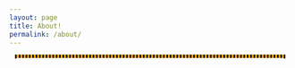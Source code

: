 ```yaml
---
layout: page
title: About!
permalink: /about/
---
```

<style>
    /* Style looks pretty compact, trace grid-container and grid-item in the code */
    .grid-container {
        display: grid;
        grid-template-columns: repeat(auto-fill, minmax(150px, 1fr)); /* Dynamic columns */
        gap: 10px;
        margin: 10px 10px;
    }
    .grid-bulletpoints {
        font-family: monospace;
    }
    .grid-bulletpoints ul{
        font-family: monospace;
    }
    .grid-description {
        display: grid;
        background-color: orange;
        text-align: center;
        border-style: dotted;
        margin: 10px 10px;
    }
    .grid-description p {
        font-family: monospace;
    }
    .grid-description img {
    width: 100px;
    height: 100px;
    }
    .grid-item {
        text-align: center;
    }
    .grid-item img {
        width: 100%;
        height: 100px; /* Fixed height for uniformity */
        object-fit: contain; /* Ensure the image fits within the fixed height */
    }
    .grid-item p {
        margin: 5px 0; /* Add some margin for spacing */
    }
    
</style>

<!-- This grid_container class is for the CSS styling, the id is for JavaScript connection -->
<div class="grid-description" id="grid_description">

</div> 

<div class="grid-container" id="grid_container">

</div>
<div class ="grid-bulletpoints" id ="grid_bulletpoints">

</div>

<script>
    // 1. Make a connection to the HTML container defined in the HTML div
    var container = document.getElementById("grid_description");
    var container_2 = document.getElementById("grid_container"); // This container connects to the HTML div
    var container_3 = document.getElementById("grid_bulletpoints);
    
    // 2. Define a JavaScript object for our http source and our data rows for the Living in the World grid
    var http_source = "https://upload.wikimedia.org/wikipedia/commons/";
    var where_i_am_from = [
        {"flag": "4/41/Flag_of_India.svg", "greeting": "Hello!", "description": "My parents were born in India, but I was born in the United States"},
        {"flag": "a/a9/Flag_of_the_United_States_%28DoS_ECA_Color_Standard%29.svg", "greeting": "Hello!", "description": "I was born in the United States in the state of California"}/*,
        {"flag": "1/19/Flag_of_San_Diego%2C_California.svg", "greeting": "I was born in Scripps Ranch Hospital", "description": "San Diego is the only city that I have ever lived in"},
        {"flag": "d/d9/Flag_of_Canada_%28Pantone%29.svg", "greeting": "Hi", "description": "I have seen Canada once from Niagra Falls"}
        */
    ]; 
    
    // 3a. Consider how to update style count for size of container
    // The grid-template-columns has been defined as dynamic with auto-fill and minmax
    var games_i_like = ["image
    var interests = [ 
        {"image": "https://www.pokemon.com/static-assets/content-assets/cms2/img/pokedex/full/906.png", "alt": "Picture of Sprigatito", "description": "I love pokemon a lot, has to be one of my favorite series. I think that              grass pokemon are the cutest, and my favorite current gen pokemon has to be Sprigattito :D"},
        {"image": "https://images-na.ssl-images-amazon.com/images/S/compressed.photo.goodreads.com/books/1353048590i/6334.jpg", "alt": "Cover of Never Let Me Go", "description": "I also enjoy reading books a lot, and while I have primarily read           fantasy books I am trying to read more classics like The Scarlet Letter. I am currently reading Never Let Me Go by Kazuo Ishiguro (sounds Japanese but he is actually British)"}
        ];
    var life_journey = ["bullet": "I first went to school at Kid's Care Club, which was a daycare for before kindergarten"},                                 {"bullet": "My first Elementary school was Monterey Ridge Elementary School"},
                       {"bullet": "When I was in second grade, to a different house, so instead I went to Del Sur Elementary"},
                       {"bullet": "The middle school I went to was Oak Valley Middle School"},
                       {"bullet": "Now I am currently a freshman at Del Norte High School!!!"}
                       ];
    for (const location of interests) {
        // Create the div for "grid-description" to create the description of me 
        var my_background = document.createElement("div");
        my_background.className = "grid-description";
        
        // Create the images to better describe myself
        var description_img = document.createElement("img");
        description_img.src = location.image;
        description_img.alt = location.alt;
        
        // Adds the "p" HTML tag for the description of me
        var descriptions = document.createElement("p");
        descriptions.textContent = location.description;

        //Add the 2 elements to container
        my_background.appendChild(description_img);
        my_background.appendChild(descriptions);
        container.appendChild(my_background);
        
    }
    // 3b. Build grid items inside of our container for each row of data
    for (const location of where_i_am_from) {
        // Create a "div" with "class grid-item" for each row
        var gridItem = document.createElement("div");
        gridItem.className = "grid-item";  // This class name connects the gridItem to the CSS style elements
        // Add "img" HTML tag for the flag
        var img = document.createElement("img");
        img.src = http_source + location.flag; // concatenate the source and flag
        img.alt = location.flag + " Flag"; // add alt text for accessibility

        // Add "p" HTML tag for the description
        var description = document.createElement("p");
        description.textContent = location.description; // extract the description

        // Add "p" HTML tag for the greeting
        var greeting = document.createElement("p");
        greeting.textContent = location.greeting;  // extract the greeting

        // Append img and p HTML tags to the grid item DIV
        gridItem.appendChild(greeting);
        gridItem.appendChild(img);
        gridItem.appendChild(description);

        // Append the grid item DIV to the container DIV
        container_2.appendChild(gridItem);
    } 
    for (const location of life_journey){
        var life_journey = document.createElement("div");
        life_journey.className = "grid-bulletpoints";
        var bullets = document.createlement ("ul");
        bullets.textContent = location.bullet;
        life_journey.appendChild(bullets);
        container_3.appendChild(life_journey);
    }
    
</script>
